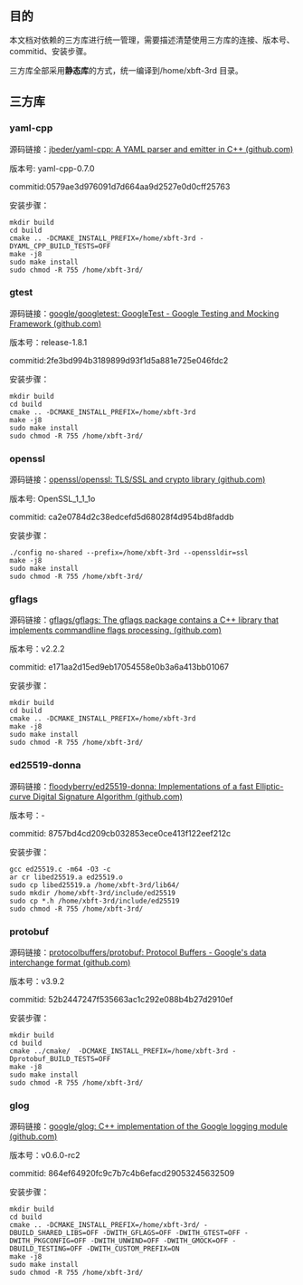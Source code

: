 ## 目的

本文档对依赖的三方库进行统一管理，需要描述清楚使用三方库的连接、版本号、commitid、安装步骤。

三方库全部采用**静态库**的方式，统一编译到/home/xbft-3rd 目录。

## 三方库

### yaml-cpp

源码链接：[jbeder/yaml-cpp: A YAML parser and emitter in C++ (github.com)](https://github.com/jbeder/yaml-cpp)

版本号: yaml-cpp-0.7.0

commitid:0579ae3d976091d7d664aa9d2527e0d0cff25763

安装步骤：

```shell
mkdir build
cd build
cmake .. -DCMAKE_INSTALL_PREFIX=/home/xbft-3rd -DYAML_CPP_BUILD_TESTS=OFF
make -j8
sudo make install
sudo chmod -R 755 /home/xbft-3rd/
```

### gtest

源码链接：[google/googletest: GoogleTest - Google Testing and Mocking Framework (github.com)](https://github.com/google/googletest)

版本号：release-1.8.1

commitid:2fe3bd994b3189899d93f1d5a881e725e046fdc2

安装步骤：

```shell
mkdir build
cd build
cmake .. -DCMAKE_INSTALL_PREFIX=/home/xbft-3rd
make -j8
sudo make install
sudo chmod -R 755 /home/xbft-3rd/
```

### openssl

源码链接：[openssl/openssl: TLS/SSL and crypto library (github.com)](https://github.com/openssl/openssl)

版本号: OpenSSL_1_1_1o

commitid: ca2e0784d2c38edcefd5d68028f4d954bd8faddb

安装步骤：

```shell
./config no-shared --prefix=/home/xbft-3rd --openssldir=ssl
make -j8
sudo make install
sudo chmod -R 755 /home/xbft-3rd/
```

### gflags

源码链接：[gflags/gflags: The gflags package contains a C++ library that implements commandline flags processing. (github.com)](https://github.com/gflags/gflags)

版本号：v2.2.2

commitid: e171aa2d15ed9eb17054558e0b3a6a413bb01067

安装步骤：

```shell
mkdir build
cd build
cmake .. -DCMAKE_INSTALL_PREFIX=/home/xbft-3rd
make -j8
sudo make install
sudo chmod -R 755 /home/xbft-3rd/
```

### ed25519-donna

源码链接：[floodyberry/ed25519-donna: Implementations of a fast Elliptic-curve Digital Signature Algorithm (github.com)](https://github.com/floodyberry/ed25519-donna)

版本号：-

commitid: 8757bd4cd209cb032853ece0ce413f122eef212c

安装步骤：

```shell
gcc ed25519.c -m64 -O3 -c
ar cr libed25519.a ed25519.o
sudo cp libed25519.a /home/xbft-3rd/lib64/
sudo mkdir /home/xbft-3rd/include/ed25519
sudo cp *.h /home/xbft-3rd/include/ed25519
sudo chmod -R 755 /home/xbft-3rd/
```

### protobuf

源码链接：[protocolbuffers/protobuf: Protocol Buffers - Google's data interchange format (github.com)](https://github.com/protocolbuffers/protobuf)

版本号：v3.9.2

commitid: 52b2447247f535663ac1c292e088b4b27d2910ef

安装步骤：

```shell
mkdir build
cd build
cmake ../cmake/  -DCMAKE_INSTALL_PREFIX=/home/xbft-3rd -Dprotobuf_BUILD_TESTS=OFF
make -j8
sudo make install
sudo chmod -R 755 /home/xbft-3rd/
```

### glog

源码链接：[google/glog: C++ implementation of the Google logging module (github.com)](https://github.com/google/glog)

版本号：v0.6.0-rc2

commitid: 864ef64920fc9c7b7c4b6efacd29053245632509

安装步骤：

```shell
mkdir build 
cd build
cmake .. -DCMAKE_INSTALL_PREFIX=/home/xbft-3rd/ -DBUILD_SHARED_LIBS=OFF -DWITH_GFLAGS=OFF -DWITH_GTEST=OFF -DWITH_PKGCONFIG=OFF -DWITH_UNWIND=OFF -DWITH_GMOCK=OFF -DBUILD_TESTING=OFF -DWITH_CUSTOM_PREFIX=ON
make -j8
sudo make install
sudo chmod -R 755 /home/xbft-3rd/
```
